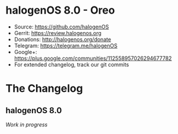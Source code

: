 # halogenOS 8.0 - Oreo

- Source: https://github.com/halogenOS
- Gerrit: https://review.halogenos.org
- Donations: http://halogenos.org/donate
- Telegram: https://telegram.me/halogenOS
- Google+: https://plus.google.com/communities/112558957026294677782
- For extended changelog, track our git commits

# The Changelog

## halogenOS 8.0

_Work in progress_
